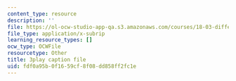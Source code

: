 ```yaml
---
content_type: resource
description: ''
file: https://ol-ocw-studio-app-qa.s3.amazonaws.com/courses/18-03-differential-equations-spring-2010/fdf0a95b0f1659cf8f08dd858ff2fc1e_hEtWqTPPXuc.vtt
file_type: application/x-subrip
learning_resource_types: []
ocw_type: OCWFile
resourcetype: Other
title: 3play caption file
uid: fdf0a95b-0f16-59cf-8f08-dd858ff2fc1e
---
```

